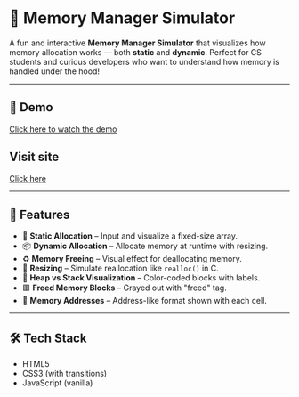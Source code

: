 # 🧠 Memory Manager Simulator

A fun and interactive **Memory Manager Simulator** that visualizes how memory allocation works — both **static** and **dynamic**. Perfect for CS students and curious developers who want to understand how memory is handled under the hood!

---

## 🎥 Demo

[Click here to watch the demo]([https://drive.google.com/file/d/17wbII4Bk0kHySwI8wXIQr5S1p8bFs7qV/view?usp=sharing])

## Visit site
[Click here](https://rupam160.github.io/Student-Marks-dashboard/)

---

## 🚀 Features

- 🔢 **Static Allocation** – Input and visualize a fixed-size array.
- 📦 **Dynamic Allocation** – Allocate memory at runtime with resizing.
- ♻️ **Memory Freeing** – Visual effect for deallocating memory.
- 🔁 **Resizing** – Simulate reallocation like `realloc()` in C.
- 🎨 **Heap vs Stack Visualization** – Color-coded blocks with labels.
- 🟥 **Freed Memory Blocks** – Grayed out with "freed" tag.
- 🧾 **Memory Addresses** – Address-like format shown with each cell.

---

## 🛠️ Tech Stack

- HTML5
- CSS3 (with transitions)
- JavaScript (vanilla)



